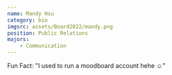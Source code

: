 ```yaml
---
name: Mandy Hsu
category: bio
imgsrc: assets/Board2022/mandy.png
position: Public Relations
majors:
    - Communication
---
```


Fun Fact: "I used to run a moodboard account hehe ☺️"
